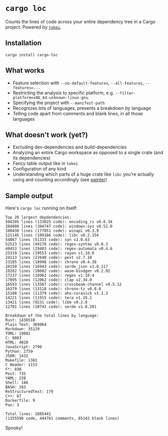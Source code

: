 # `cargo loc`

Counts the lines of code across your entire dependency tree in a Cargo project. Powered by [`tokei`](https://github.com/XAMPPRocky/tokei).

## Installation

`cargo install cargo-loc`

## What works

 - Feature selection with `--no-default-features`, `--all-features`, `--features=...`
 - Restricting the analysis to specific platform, e.g. `--filter-platform=x86_64-unknown-linux-gnu`
 - Specifying the project with `--manifest-path`
 - Recognizes lots of languages, presents a breakdown by language
 - Telling code apart from comments and blank lines, in all those languages

## What doesn't work (yet?)

 - Excluding dev-dependencies and build-dependencies
 - Analyzing an entire Cargo workspace as opposed to a single crate (and its dependencies)
 - Fancy table output like in `tokei`
 - Configuration of any kind
 - Understanding which parts of a huge crate like `libc` you're actually using and counting accordingly (see [painter](https://github.com/rustfoundation/painter))

## Sample output

Here's `cargo loc` running on itself:

```
Top 20 largest depdendencies:
504205 lines (133025 code): encoding_rs v0.8.34
384808 lines (384747 code): windows-sys v0.52.0
180430 lines (177051 code): winapi v0.3.9
121145 lines (109166 code): libc v0.2.154
54867 lines (51333 code): syn v2.0.63
52523 lines (49170 code): regex-syntax v0.8.3
40453 lines (29483 code): regex-automata v0.4.6
25319 lines (19553 code): rayon v1.10.0
24113 lines (22640 code): pest v2.7.10
23105 lines (18998 code): chrono v0.4.38
20150 lines (16943 code): serde_json v1.0.117
19282 lines (10602 code): wasm-bindgen v0.2.92
17237 lines (10962 code): regex v1.10.4
17095 lines (12062 code): clap v2.34.0
16593 lines (13567 code): crossbeam-channel v0.5.12
16379 lines (13118 code): chrono-tz v0.8.6
15108 lines (11379 code): aho-corasick v1.1.3
14221 lines (11915 code): tera v1.19.1
13421 lines (9231 code): libm v0.2.8
12701 lines (10742 code): serde v1.0.201

Breakdown of the total lines by language:
Rust: 1436510
Plain Text: 369964
Markdown: 35129
TOML: 19082
C: 8803
HTML: 4028
JavaScript: 2790
Python: 2759
JSON: 1432
Makefile: 1361
C Header: 1153
F*: 830
Pest: 735
YAML: 238
Shell: 186
BASH: 183
ReStructuredText: 179
C++: 67
Dockerfile: 9
Pan: 3

Total lines: 1885441
(1355598 code, 444701 comments, 85142 blank lines)
```

Spooky!
